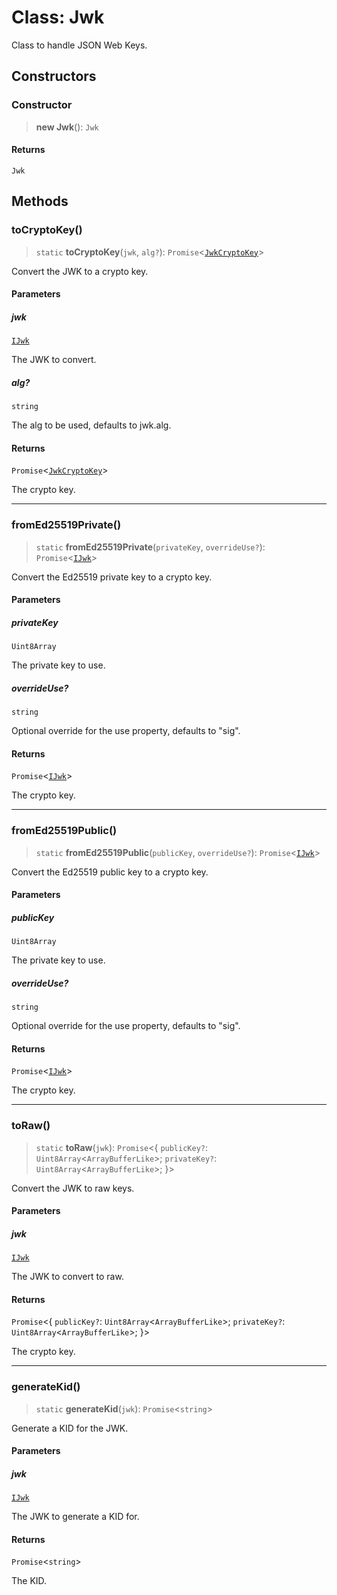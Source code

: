 # Class: Jwk

Class to handle JSON Web Keys.

## Constructors

### Constructor

> **new Jwk**(): `Jwk`

#### Returns

`Jwk`

## Methods

### toCryptoKey()

> `static` **toCryptoKey**(`jwk`, `alg?`): `Promise`\<[`JwkCryptoKey`](../type-aliases/JwkCryptoKey.md)\>

Convert the JWK to a crypto key.

#### Parameters

##### jwk

[`IJwk`](../interfaces/IJwk.md)

The JWK to convert.

##### alg?

`string`

The alg to be used, defaults to jwk.alg.

#### Returns

`Promise`\<[`JwkCryptoKey`](../type-aliases/JwkCryptoKey.md)\>

The crypto key.

***

### fromEd25519Private()

> `static` **fromEd25519Private**(`privateKey`, `overrideUse?`): `Promise`\<[`IJwk`](../interfaces/IJwk.md)\>

Convert the Ed25519 private key to a crypto key.

#### Parameters

##### privateKey

`Uint8Array`

The private key to use.

##### overrideUse?

`string`

Optional override for the use property, defaults to "sig".

#### Returns

`Promise`\<[`IJwk`](../interfaces/IJwk.md)\>

The crypto key.

***

### fromEd25519Public()

> `static` **fromEd25519Public**(`publicKey`, `overrideUse?`): `Promise`\<[`IJwk`](../interfaces/IJwk.md)\>

Convert the Ed25519 public key to a crypto key.

#### Parameters

##### publicKey

`Uint8Array`

The private key to use.

##### overrideUse?

`string`

Optional override for the use property, defaults to "sig".

#### Returns

`Promise`\<[`IJwk`](../interfaces/IJwk.md)\>

The crypto key.

***

### toRaw()

> `static` **toRaw**(`jwk`): `Promise`\<\{ `publicKey?`: `Uint8Array`\<`ArrayBufferLike`\>; `privateKey?`: `Uint8Array`\<`ArrayBufferLike`\>; \}\>

Convert the JWK to raw keys.

#### Parameters

##### jwk

[`IJwk`](../interfaces/IJwk.md)

The JWK to convert to raw.

#### Returns

`Promise`\<\{ `publicKey?`: `Uint8Array`\<`ArrayBufferLike`\>; `privateKey?`: `Uint8Array`\<`ArrayBufferLike`\>; \}\>

The crypto key.

***

### generateKid()

> `static` **generateKid**(`jwk`): `Promise`\<`string`\>

Generate a KID for the JWK.

#### Parameters

##### jwk

[`IJwk`](../interfaces/IJwk.md)

The JWK to generate a KID for.

#### Returns

`Promise`\<`string`\>

The KID.
